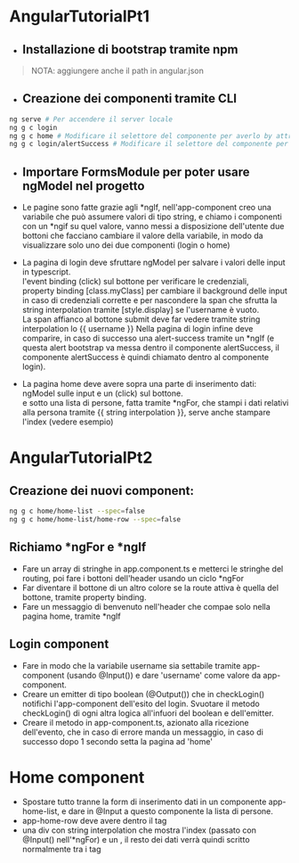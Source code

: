# AngularTutorialPt1
- ## Installazione di bootstrap tramite npm
> NOTA: aggiungere anche il path in angular.json
- ## Creazione dei componenti tramite CLI
```bash
ng serve # Per accendere il server locale
ng g c login
ng g c home # Modificare il selettore del componente per averlo by attribute
ng g c login/alertSuccess # Modificare il selettore del componente per averlo by class
```
- ## Importare FormsModule per poter usare ngModel nel progetto
- Le pagine sono fatte grazie agli *ngIf, nell'app-component creo una variabile che può assumere valori di tipo string, e chiamo i componenti con un *ngif su quel valore, vanno messi a disposizione dell'utente due bottoni che facciano cambiare il valore della variabile, in modo da visualizzare solo uno dei due componenti (login o home)

- La pagina di login deve sfruttare ngModel per salvare i valori delle input in typescript.<br>
l'event binding (click) sul bottone per verificare le credenziali,<br>
property binding [class.myClass] per cambiare il background delle input in caso di credenziali corrette e per nascondere la span che sfrutta la string interpolation tramite [style.display] se l'username è vuoto.<br>
La span affianco al bottone submit deve far vedere tramite string interpolation lo {{ username }}
Nella pagina di login infine deve comparire, in caso di successo una alert-success tramite un *ngIf (e questa alert bootstrap va messa dentro il componente alertSuccess, il componente alertSuccess è quindi chiamato dentro al componente login).

- La pagina home deve avere sopra una parte di inserimento dati:<br>
ngModel sulle input e un (click) sul bottone.<br>
e sotto una lista di persone, fatta tramite *ngFor, che stampi i dati relativi alla persona tramite {{ string interpolation }}, serve anche stampare l'index (vedere esempio)

# AngularTutorialPt2
## Creazione dei nuovi component:
```bash
ng g c home/home-list --spec=false
ng g c home/home-list/home-row --spec=false
```
## Richiamo *ngFor e *ngIf
- Fare un array di stringhe in app.component.ts e metterci le stringhe del routing, poi fare i bottoni dell'header usando un ciclo *ngFor
- Far diventare il bottone di un altro colore se la route attiva è quella del bottone, tramite property binding.
- Fare un messaggio di benvenuto nell'header che compae solo nella pagina home, tramite *ngIf
## Login component
- Fare in modo che la variabile username sia settabile tramite app-component (usando @Input()) e dare 'username' come valore da app-component.
- Creare un emitter di tipo boolean (@Output()) che in checkLogin() notifichi l'app-component dell'esito del login. Svuotare il metodo checkLogin() di ogni altra logica all'infuori del boolean e dell'emitter.
- Creare il metodo in app-component.ts, azionato alla ricezione dell'evento, che in caso di errore manda un messaggio, in caso di successo dopo 1 secondo setta la pagina ad 'home'
# Home component
- Spostare tutto tranne la form di inserimento dati in un componente app-home-list, e dare in @Input a questo componente la lista di persone.
- app-home-row deve avere dentro il tag <li> una div con string interpolation che mostra l'index (passato con @Input() nell'*ngFor) e un <ng-content>, il resto dei dati verrà quindi scritto normalmente tra i tag <app-home-row></app-home-row>
